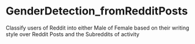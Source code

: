 # GenderDetection_fromRedditPosts
Classify users of Reddit into either Male of Female based on their writing style over Reddit Posts and the Subreddits of activity
